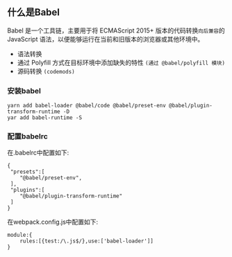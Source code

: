 ## 什么是Babel
Babel 是一个工具链，主要用于将 ECMAScript 2015+ 版本的代码转换`向后兼容`的 JavaScript 语法，以便能够运行在当前和旧版本的浏览器或其他环境中。 
+ 语法转换 
+ 通过 Polyfill 方式在目标环境中添加缺失的特性 `(通过 @babel/polyfill 模块)` 
+ 源码转换 `(codemods)` 
 
### 安装babel 
     
    yarn add babel-loader @babel/code @babel/preset-env @babel/plugin-transform-runtime -D 
    yar add babel-runtime -S 
     
### 配置babelrc 
在.babelrc中配置如下: 
     
    { 
     "presets":[ 
        "@babel/preset-env", 
     ], 
     "plugins":[ 
        "@babel/plugin-transform-runtime" 
     ] 
    } 
     
在webpack.config.js中配置如下: 
     
    module:{ 
        rules:[{test:/\.js$/},use:['babel-loader']] 
    } 
